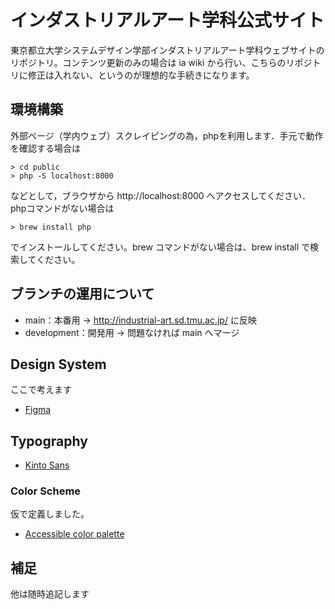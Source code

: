 # インダストリアルアート学科公式サイト
東京都立大学システムデザイン学部インダストリアルアート学科ウェブサイトのリポジトリ。コンテンツ更新のみの場合は ia wiki から行い、こちらのリポジトリに修正は入れない、というのが理想的な手続きになります。

## 環境構築
外部ページ（学内ウェブ）スクレイピングの為，phpを利用します．手元で動作を確認する場合は

```
> cd public
> php -S localhost:8000
```

などとして，ブラウザから http://localhost:8000 へアクセスしてください．phpコマンドがない場合は
```
> brew install php
```
でインストールしてください。brew コマンドがない場合は、brew install で検索してください。
## ブランチの運用について
- main：本番用 → http://industrial-art.sd.tmu.ac.jp/ に反映
- development：開発用 → 問題なければ main へマージ

## Design System
ここで考えます
- [Figma](https://www.figma.com/file/mmJZa69LebPCQYletsSeMQ/TMU-IA-team-library?node-id=312%3A32)
## Typography
- [Kinto Sans](https://github.com/ookamiinc/kinto)
### Color Scheme
仮で定義しました。
- [Accessible color palette](https://toolness.github.io/accessible-color-matrix/?n=gray1&n=gray2&n=gray3&n=gray4&n=gray5&n=gray6&v=1F1F1F&v=595959&v=8C8C8C&v=D9D9D9&v=F5F5F5&v=FFFFFF)

## 補足
他は随時追記します
